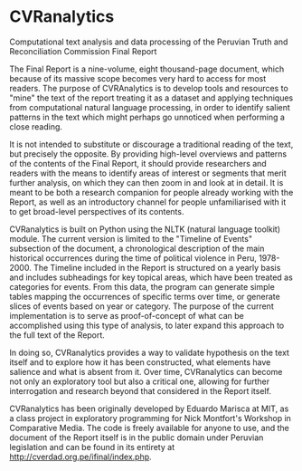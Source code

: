 CVRanalytics
============

Computational text analysis and data processing of the Peruvian Truth and Reconciliation Commission Final Report

The Final Report is a nine-volume, eight thousand-page document, which because of its massive scope becomes very hard to access for most readers. The purpose of CVRAnalytics is to develop tools and resources to "mine" the text of the report treating it as a dataset and applying techniques from computational natural language processing, in order to identify salient patterns in the text which might perhaps go unnoticed when performing a close reading.

It is not intended to substitute or discourage a traditional reading of the text, but precisely the opposite. By providing high-level overviews and patterns of the contents of the Final Report, it should provide researchers and readers with the means to identify areas of interest or segments that merit further analysis, on which they can then zoom in and look at in detail. It is meant to be both a research companion for people already working with the Report, as well as an introductory channel for people unfamiliarised with it to get broad-level perspectives of its contents.

CVRanalytics is built on Python using the NLTK (natural language toolkit) module. The current version is limited to the "Timeline of Events" subsection of the document, a chronological description of the main historical occurrences during the time of political violence in Peru, 1978-2000. The Timeline included in the Report is structured on a yearly basis and includes subheadings for key topical areas, which have been treated as categories for events. From this data, the program can generate simple tables mapping the occurrences of specific terms over time, or generate slices of events based on year or category. The purpose of the current implementation is to serve as proof-of-concept of what can be accomplished using this type of analysis, to later expand this approach to the full text of the Report.

In doing so, CVRanalytics provides a way to validate hypothesis on the text itself and to explore how it has been constructed, what elements have salience and what is absent from it. Over time, CVRanalytics can become not only an exploratory tool but also a critical one, allowing for further interrogation and research beyond that considered in the Report itself.

CVRanalytics has been originally developed by Eduardo Marisca at MIT, as a class project in exploratory programming for Nick Montfort's Workshop in Comparative Media. The code is freely available for anyone to use, and the document of the Report itself is in the public domain under Peruvian legislation and can be found in its entirety at http://cverdad.org.pe/ifinal/index.php.
